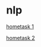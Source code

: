 # nlp

[hometask 1](https://github.com/stakannn/nlp/blob/main/aleksandrova_1.ipynb)

[hometask 2](https://github.com/stakannn/nlp/blob/main/aleksandrova_2.ipynb)
